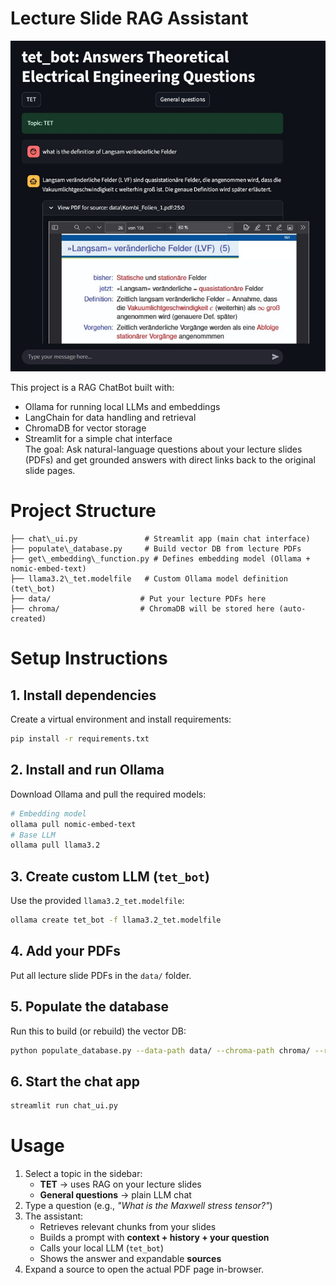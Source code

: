 # Lecture Slide RAG Assistant
![ChatBot UI](/UI.jpg "ChatBot Interactive UI")

This project is a RAG ChatBot built with:
- Ollama for running local LLMs and embeddings  
- LangChain for data handling and retrieval  
- ChromaDB for vector storage  
- Streamlit for a simple chat interface  
The goal: Ask natural-language questions about your lecture slides (PDFs) and get grounded answers with direct links back to the original slide pages.

# Project Structure
````
├── chat\_ui.py               # Streamlit app (main chat interface)
├── populate\_database.py     # Build vector DB from lecture PDFs
├── get\_embedding\_function.py # Defines embedding model (Ollama + nomic-embed-text)
├── llama3.2\_tet.modelfile   # Custom Ollama model definition (tet\_bot)
├── data/                    # Put your lecture PDFs here
├── chroma/                  # ChromaDB will be stored here (auto-created)
````

# Setup Instructions

## 1. Install dependencies
Create a virtual environment and install requirements:
```bash
pip install -r requirements.txt
````
## 2. Install and run Ollama
Download Ollama and pull the required models:
```bash
# Embedding model
ollama pull nomic-embed-text
# Base LLM 
ollama pull llama3.2
```

## 3. Create custom LLM (`tet_bot`)
Use the provided `llama3.2_tet.modelfile`:
```bash
ollama create tet_bot -f llama3.2_tet.modelfile
```

## 4. Add your PDFs
Put all lecture slide PDFs in the `data/` folder.

## 5. Populate the database
Run this to build (or rebuild) the vector DB:
```bash
python populate_database.py --data-path data/ --chroma-path chroma/ --reset
```

## 6. Start the chat app
```bash
streamlit run chat_ui.py
```

# Usage
1. Select a topic in the sidebar:
   * **TET** → uses RAG on your lecture slides
   * **General questions** → plain LLM chat
2. Type a question (e.g., *"What is the Maxwell stress tensor?"*)
3. The assistant:
   * Retrieves relevant chunks from your slides
   * Builds a prompt with **context + history + your question**
   * Calls your local LLM (`tet_bot`)
   * Shows the answer and expandable **sources**
4. Expand a source to open the actual PDF page in-browser.

